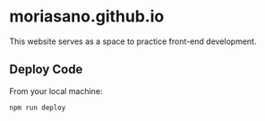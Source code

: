 # moriasano.github.io
This website serves as a space to practice front-end development.

## Deploy Code
From your local machine:
```
npm run deploy
```